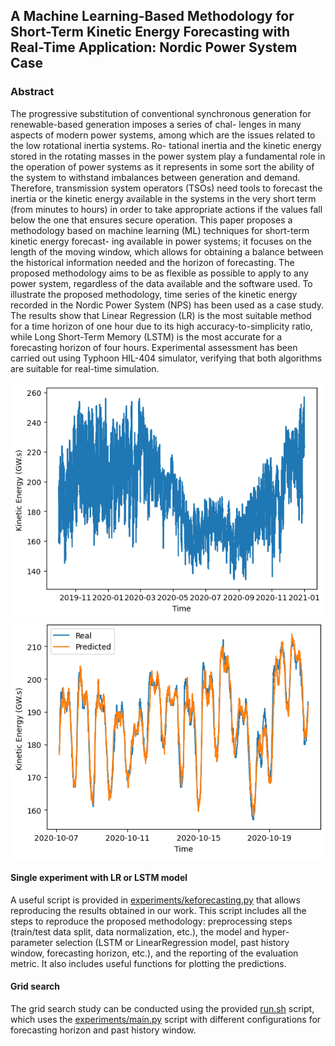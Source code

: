 ## A Machine Learning-Based Methodology for Short-Term Kinetic Energy Forecasting with Real-Time Application: Nordic Power System Case

### Abstract
The progressive substitution of conventional synchronous generation for renewable-based generation imposes a series of chal-
lenges in many aspects of modern power systems, among which are the issues related to the low rotational inertia systems. Ro-
tational inertia and the kinetic energy stored in the rotating masses in the power system play a fundamental role in the operation
of power systems as it represents in some sort the ability of the system to withstand imbalances between generation and demand.
Therefore, transmission system operators (TSOs) need tools to forecast the inertia or the kinetic energy available in the systems in
the very short term (from minutes to hours) in order to take appropriate actions if the values fall below the one that ensures secure
operation. This paper proposes a methodology based on machine learning (ML) techniques for short-term kinetic energy forecast-
ing available in power systems; it focuses on the length of the moving window, which allows for obtaining a balance between the
historical information needed and the horizon of forecasting. The proposed methodology aims to be as flexible as possible to apply
to any power system, regardless of the data available and the software used. To illustrate the proposed methodology, time series
of the kinetic energy recorded in the Nordic Power System (NPS) has been used as a case study. The results show that Linear
Regression (LR) is the most suitable method for a time horizon of one hour due to its high accuracy-to-simplicity ratio, while
Long Short-Term Memory (LSTM) is the most accurate for a forecasting horizon of four hours. Experimental assessment has been
carried out using Typhoon HIL-404 simulator, verifying that both algorithms are suitable for real-time simulation.

![historical data](figures/historic.png)
![predictions](figures/predsMean.png)

#### Single experiment with LR or LSTM model

A useful script is provided in [experiments/keforecasting.py](experiments/keforecasting.py) that allows reproducing the results obtained in our work.
This script includes all the steps to reproduce the proposed methodology: preprocessing steps (train/test data split, data normalization, etc.), the model and hyper-parameter selection (LSTM or LinearRegression model, past history window, forecasting horizon, etc.), and the reporting of the evaluation metric. It also includes
useful functions for plotting the predictions.


#### Grid search

The grid search study can be conducted using the provided [run.sh](run.sh) script, which uses the [experiments/main.py](experiments/main.py) script with different configurations for forecasting horizon and past history window.